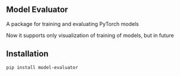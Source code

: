 ## Model Evaluator

A package for training and evaluating PyTorch models

Now it supports only visualization of training of models, but in future 

## Installation

    pip install model-evaluator